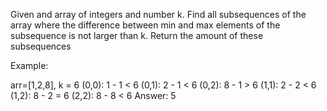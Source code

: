 Given and array of integers and number k. Find all subsequences of the array where the difference between min and max elements of the subsequence is not larger than k. Return the amount of these subsequences

Example:

arr=[1,2,8], k = 6
(0,0): 1 - 1 < 6
(0,1): 2 - 1 < 6
(0,2): 8 - 1 > 6
(1,1): 2 - 2 < 6
(1,2): 8 - 2 = 6
(2,2): 8 - 8 < 6
Answer: 5